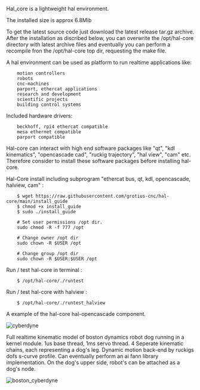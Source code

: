 Hal_core is a lightweight hal environment.

The installed size is approx 6.8Mib

To get the latest source code just download the latest release tar.gz archive.
After the installation as discribed below, you can overwrite the /opt/hal-core directory with latest archive files and eventually you
can perform a recompile fron the /opt/hal-core top dir, requesting the make file.

A hal environment can be used as platform to run realtime applications like:

		motion controllers 
		robots
		cnc-machines 
		parport, ethercat applications
		research and development 
		scientific projects
		building control systems
		
Included hardware drivers:	

		beckhoff, rpi4 ethercat compatible
		mesa ethernet compatible
		parport compatible
	   
Hal-core can interact with high end software packages like "qt", "kdl kinematics", "opencascade cad", "ruckig trajectory", "hal view", "cam" etc.
Therefore consider to install these software packages before installing hal-core. 

Hal-Core install including subprogram "ethercat bus, qt, kdl, opencascade, halview, cam" :

		$ wget https://raw.githubusercontent.com/grotius-cnc/hal-core/main/install_guide
		$ chmod +x install_guide
		$ sudo ./install_guide
		
		# Set user permissions /opt dir.
		sudo chmod -R -f 777 /opt

		# Change owner /opt dir
		sudo chown -R $USER /opt

		# Change group /opt dir
		sudo chown -R $USER:$USER /opt
	
Run / test hal-core in terminal :

		$ /opt/hal-core/./runtest

Run / test hal-core with halview :

		$ /opt/hal-core/./runtest_halview
		
A example of the hal-core hal-opencascade component.

![cyberdyne](https://user-images.githubusercontent.com/44880102/140981140-ab475f91-21ff-497b-9f54-ab2f5540c380.jpg)

Full realtime kinematic model of boston dynamics robot dog running in a kernel module.
1us base thread, 1ms servo thread.
4 Seperate kinematic chains, each representing a dog's leg.
Dynamic motion back-end by ruckigs dofs s-curve profile.
Can eventually perform an ai fann library implementation.
On the dog's upper side, robot's can be attached as a dog's node. 

![boston_cyberdyne](https://user-images.githubusercontent.com/44880102/141102184-1dfd6f2e-4bbb-4cf5-b5ba-cbbbbd562764.jpg)
